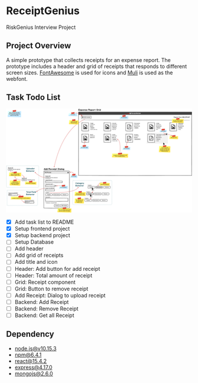 # ReceiptGenius
RiskGenius Interview Project

## Project Overview
A simple prototype that collects receipts for an expense report. The prototype includes a header and grid of receipts that responds to different screen sizes. [FontAwesome](https://fontawesome.com/) is used for icons and [Muli](https://fonts.google.com/specimen/Muli) is used as the webfont.

## Task Todo List

![Mockup](https://raw.githubusercontent.com/HermiteBai/ReceiptGenius/master/materials/Mockup.png)

- [x] Add task list to README
- [x] Setup frontend project
- [x] Setup backend project
- [ ] Setup Database
- [ ] Add header
- [ ] Add grid of receipts
- [ ] Add title and icon
- [ ] Header: Add button for add receipt
- [ ] Header: Total amount of receipt
- [ ] Grid: Receipt component
- [ ] Grid: Button to remove receipt
- [ ] Add Receipt: Dialog to upload receipt
- [ ] Backend: Add Receipt
- [ ] Backend: Remove Receipt
- [ ] Backend: Get all Receipt

## Dependency
- node.js@v10.15.3
- npm@6.4.1
- react@15.4.2
- express@4.17.0
- mongojs@2.6.0

